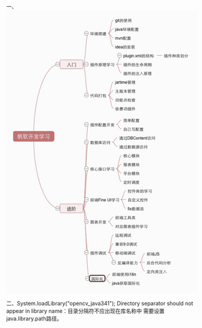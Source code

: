 一、![Image text](./img/插件开发学习路线图.jpg)

二、System.loadLibrary("opencv_java341");
Directory separator should not appear in library name：目录分隔符不应出现在库名称中
需要设置java.library.path路径。